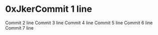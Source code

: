 # 0xJkerCommit 1 line
Commit 2 line
Commit 3 line
Commit 4 line
Commit 5 line
Commit 6 line
Commit 7 line

